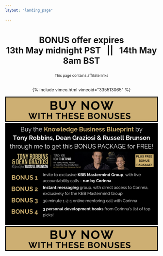 ```yaml
---
layout: "landing_page"

---
```


<center>

<h1>
BONUS offer expires<br>
13th May midnight PST &nbsp;&nbsp;||&nbsp;&nbsp; 14th May 8am BST<br>
<span id="demo"></span>
</h1>
<sub>This page contains affiliate links</sub><br><br>

{% include vimeo.html vimeoid="335513065" %}

<a href="https://cl518.isrefer.com/go/kbborder/a1899" target="_blank">
  <img src="/i/Buttons/kbb-buy-now.png" alt="KBB buy now button">
</a>

<img src='/i/2019/kbb/bonus-page-header.png' alt='Header image offering additional bonuses for the Knowledge Business Blueprint by Tony Robbins, Dean Graziosi and Russell Brunson'>

<a href="https://cl518.isrefer.com/go/kbborder/a1899" target="_blank">
  <img src="/i/Buttons/kbb-buy-now.png" alt="KBB buy now button">
</a>

</center>

<!-- Display the countdown timer in an element -->


<script type="text/javascript" src="https://moment.github.io/luxon/global/luxon.min.js"></script>
<script type="text/javascript">
    // Set the date we're counting down to (in UTC)
    var end = luxon.DateTime.fromISO("2019-05-13T23:59:59-07:00");

    var second = 1000;
    var minute = 60 * second;
    var hour = 60 * minute;
    var day = 24 * hour;

    // Get todays date and time
    var date = new Date();
    var now = luxon.DateTime.local();
    var diff = end.diff(now);

    // Update the count down every 1 second
    var x = setInterval(function() {

        // Time calculations for days, hours, minutes and seconds
        var days = Math.floor(diff / day);
        var hours = Math.floor((diff % day) / hour);
        var minutes = Math.floor((diff % hour) / minute);
        var seconds = Math.floor((diff % minute) / second);

        // Display the result in the element with id="demo"
        document.getElementById("demo").innerHTML = days + "d " + hours + "h "
        + minutes + "m " + seconds + "s ";

        // If the count down is finished, write some text 
        if (diff < 0) {
            clearInterval(x);
            document.getElementById("demo").innerHTML = "OFFER IS NOW CLOSED";
        }

        diff = diff - second;

    }, second);
</script>






